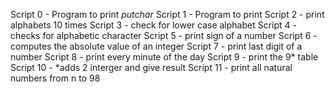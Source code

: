 Script 0 - Program to print _putchar_
Script 1 - Program to print
Script 2 - print alphabets 10 times
Script 3 - check for lower case alphabet
Script 4 - checks for alphabetic character
Script 5 - print sign of a number
Script 6 - computes the absolute value of an integer
Script 7 - print last digit of a number
Script 8 - print every minute of the day
Script 9 - print the 9* table
Script 10 - *adds 2 interger and give result
Script 11 - print all natural numbers from n to 98
